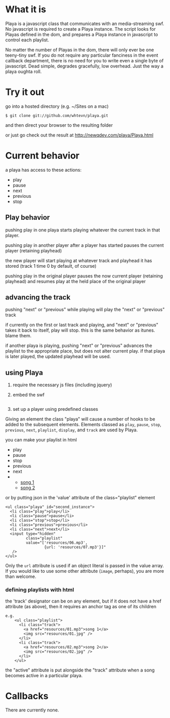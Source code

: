 # What it is

Playa is a javascript class that communicates with an media-streaming swf. No javascript
is required to create a Playa instance. The script looks for Playas defined in the dom,
and prepares a Playa instance in javascript to control each playlist.

No matter the number of Playas in the dom, there will only ever be one teeny-tiny swf.
If you do not require any particular fanciness in the event callback department, there
is no need for you to write even a single byte of javascript. Dead simple, degrades
gracefully, low overhead. Just the way a playa oughta roll.

# Try it out

go into a hosted directory (e.g. ~/Sites on a mac)

    $ git clone git://github.com/whtevn/playa.git

and then direct your browser to the resulting folder

or just go check out the result at http://newqdev.com/playa/Playa.html

# Current behavior

a playa has access to these actions:

- play
- pause
- next
- previous
- stop

## Play behavior

pushing play in one playa starts playing whatever the current track
in that player.

pushing play in another player after a player has started
pauses the current player (retaining playhead)

the new player will start playing at whatever track and
playhead it has stored (track 1 time 0 by default, of course)

pushing play in the original player pauses the now
current player (retaining playhead) and resumes play at the held
place of the original player


## advancing the track

pushing "next" or "previous" while playing will play the "next" or "previous" track

if currently on the first or last track and playing, and "next" or "previous" takes
it back to itself, play will stop. this is the same behavior as itunes. blame them.

if another playa is playing, pushing "next" or "previous" advances the playlist to
the appropriate place, but does not alter current play. if that playa is later played,
the updated playhead will be used.


## using Playa

1. require the necessary js files (including jquery)

  <script type="text/javascript" src="javascript/jquery-1.3.2.min.js" /> </script>
  <script type="text/javascript" src="javascript/flash_interface.js" /></script>
  <script type="text/javascript" src="javascript/playa.js" /></script>

2. embed the swf

  <object classid="clsid:D27CDB6E-AE6D-11cf-96B8-444553540000"
          id="Playa" width="0" height="0"
          codebase="http://download.macromedia.com/pub/shockwave/cabs/flash/swflash.cab">
      <param name="movie" value="Playa.swf" />
      <param name="allowScriptAccess" value="sameDomain" />
      <embed src="script/Playa.swf" quality="high" bgcolor="#869ca7"
        width="0" height="0" name="Playa" 
        play="true" loop="false" quality="high" allowScriptAccess="sameDomain"
        type="application/x-shockwave-flash"
        pluginspage="http://www.macromedia.com/go/getflashplayer">
      </embed>
  </object>


3. set up a player using predefined classes

Giving an element the class "playa" will cause a number of hooks to be
added to the subsequent elements. Elements classed as `play`, `pause`, 
`stop`, `previous`, `next`, `playlist`, `display`, and `track` are used
by Playa. 

you can make your playlist in html
  
  <ul class="playa" id="first_instance">
    <li class="play">play</li>
    <li class="pause">pause</li>
    <li class="stop">stop</li>
    <li class="previous">previous</li>
    <li class="next">next</li>
    <li>
      <ul class="playlist">
        <li>
          <a class="track" href="resources/01.mp3">song 1</a>
        </li>
        <li>
          <a class="track" href="resources/02.mp3">song 2</a>
        </li>
      </ul>
    </li>
  </ul>

or by putting json in the 'value' attribute of the class="playlist" element

    <ul class="playa" id="second_instance">
      <li class="play">play</li>
      <li class="pause">pause</li>
      <li class="stop">stop</li>
      <li class="previous">previous</li>
      <li class="next">next</li>
      <input type="hidden"
             class="playlist"
             value="['resources/06.mp3',
                     {url: 'resources/07.mp3'}]"
       />
    </ul>

Only the `url` attribute is used if an object literal is passed in the
value array. If you would like to use some other attribute (`image`, perhaps),
you are more than welcome.

### defining playlists with html

the 'track' designator can be on any element, but if it does not
have a href attribute (as above), then it requires an anchor tag
as one of its children

    e.g.
        <ul class="playlist">
          <li class="track">
            <a href="resources/01.mp3">song 1</a>
            <img src="resources/01.jpg" />
          </li>
          <li class="track">
            <a href="resources/02.mp3">song 2</a>
            <img src="resources/02.jpg" />
          </li>
        </ul>

the "active" attribute is put alongside the "track" attribute when a
song becomes active in a particular playa.


# Callbacks

There are currently none.
